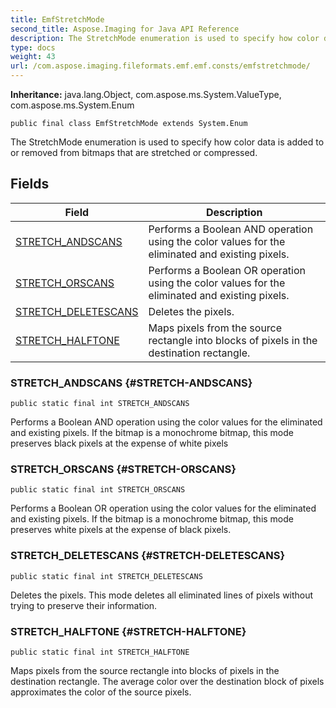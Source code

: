 ```yaml
---
title: EmfStretchMode
second_title: Aspose.Imaging for Java API Reference
description: The StretchMode enumeration is used to specify how color data is added to or removed from bitmaps that are stretched or compressed.
type: docs
weight: 43
url: /com.aspose.imaging.fileformats.emf.emf.consts/emfstretchmode/
---
```

**Inheritance:**
java.lang.Object, com.aspose.ms.System.ValueType, com.aspose.ms.System.Enum
```
public final class EmfStretchMode extends System.Enum
```

The StretchMode enumeration is used to specify how color data is added to or removed from bitmaps that are stretched or compressed.
## Fields

| Field | Description |
| --- | --- |
| [STRETCH_ANDSCANS](#STRETCH-ANDSCANS) | Performs a Boolean AND operation using the color values for the eliminated and existing pixels. |
| [STRETCH_ORSCANS](#STRETCH-ORSCANS) | Performs a Boolean OR operation using the color values for the eliminated and existing pixels. |
| [STRETCH_DELETESCANS](#STRETCH-DELETESCANS) | Deletes the pixels. |
| [STRETCH_HALFTONE](#STRETCH-HALFTONE) | Maps pixels from the source rectangle into blocks of pixels in the destination rectangle. |
### STRETCH_ANDSCANS {#STRETCH-ANDSCANS}
```
public static final int STRETCH_ANDSCANS
```


Performs a Boolean AND operation using the color values for the eliminated and existing pixels. If the bitmap is a monochrome bitmap, this mode preserves black pixels at the expense of white pixels

### STRETCH_ORSCANS {#STRETCH-ORSCANS}
```
public static final int STRETCH_ORSCANS
```


Performs a Boolean OR operation using the color values for the eliminated and existing pixels. If the bitmap is a monochrome bitmap, this mode preserves white pixels at the expense of black pixels.

### STRETCH_DELETESCANS {#STRETCH-DELETESCANS}
```
public static final int STRETCH_DELETESCANS
```


Deletes the pixels. This mode deletes all eliminated lines of pixels without trying to preserve their information.

### STRETCH_HALFTONE {#STRETCH-HALFTONE}
```
public static final int STRETCH_HALFTONE
```


Maps pixels from the source rectangle into blocks of pixels in the destination rectangle. The average color over the destination block of pixels approximates the color of the source pixels.

